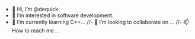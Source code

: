 - 👋 Hi, I’m @dequick
- 👀 I’m interested in software development.
- 🌱 I’m currently learning C++...
//- 💞️ I’m looking to collaborate on ...
//- 📫 How to reach me ...

<!---
dequick/dequick is a ✨ special ✨ repository because its `README.md` (this file) appears on your GitHub profile.
You can click the Preview link to take a look at your changes.
--->
